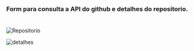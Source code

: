 ### Form para consulta a API do github e detalhes do repositorio.
#


![Repositorio](https://user-images.githubusercontent.com/52668782/66259574-e2e90000-e788-11e9-8567-0fe9da4839f7.png)

![detalhes](https://user-images.githubusercontent.com/52668782/66259594-1d529d00-e789-11e9-8a34-a37f66e95719.png)
